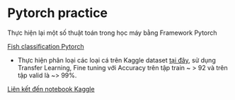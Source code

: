 # Pytorch practice
Thực hiện lại một số thuật toán trong học máy bằng Framework Pytorch


[Fish classification Pytorch](https://www.kaggle.com/huynthh/pytorch-finetuning-model)

- Thực hiện phân loại các loại cá trên Kaggle dataset [tại đây](https://www.kaggle.com/crowww/a-large-scale-fish-dataset), sử dụng Transfer Learning, Fine tuning
với Accuracy trên tập train ~ > 92 và trên tập valid là ~> 99%.


[Liên kết đến notebook Kaggle](https://www.kaggle.com/huynthh/pytorch-finetuning-model)

